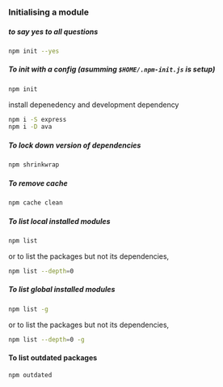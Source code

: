 ### Initialising a module

##### to say yes to all questions

```sh
npm init --yes
```

##### To init with a config (asumming `$HOME/.npm-init.js` is setup)

```sh
npm init
```

install depenedency and development dependency
```sh
npm i -S express
npm i -D ava
```

##### To lock down version of dependencies

```sh
npm shrinkwrap
```

##### To remove cache

```sh
npm cache clean
```

##### To list local installed modules

```sh
npm list
```

or to list the packages but not its dependencies,

```sh
npm list --depth=0
```
##### To list global installed modules

```sh
npm list -g
```

or to list the packages but not its dependencies,

```sh
npm list --depth=0 -g
```

#### To list outdated packages

```sh
npm outdated
```
